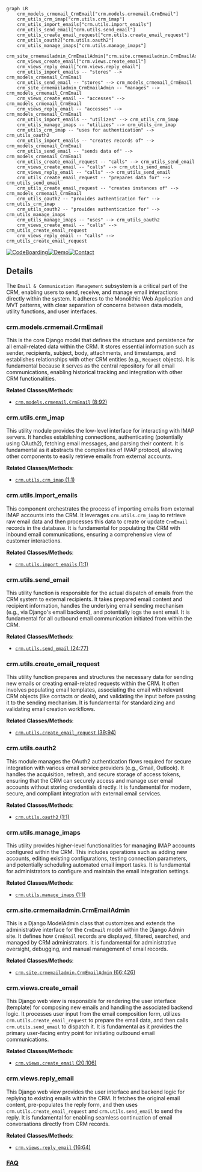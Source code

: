 ```mermaid
graph LR
    crm_models_crmemail_CrmEmail["crm.models.crmemail.CrmEmail"]
    crm_utils_crm_imap["crm.utils.crm_imap"]
    crm_utils_import_emails["crm.utils.import_emails"]
    crm_utils_send_email["crm.utils.send_email"]
    crm_utils_create_email_request["crm.utils.create_email_request"]
    crm_utils_oauth2["crm.utils.oauth2"]
    crm_utils_manage_imaps["crm.utils.manage_imaps"]
    crm_site_crmemailadmin_CrmEmailAdmin["crm.site.crmemailadmin.CrmEmailAdmin"]
    crm_views_create_email["crm.views.create_email"]
    crm_views_reply_email["crm.views.reply_email"]
    crm_utils_import_emails -- "stores" --> crm_models_crmemail_CrmEmail
    crm_utils_send_email -- "stores" --> crm_models_crmemail_CrmEmail
    crm_site_crmemailadmin_CrmEmailAdmin -- "manages" --> crm_models_crmemail_CrmEmail
    crm_views_create_email -- "accesses" --> crm_models_crmemail_CrmEmail
    crm_views_reply_email -- "accesses" --> crm_models_crmemail_CrmEmail
    crm_utils_import_emails -- "utilizes" --> crm_utils_crm_imap
    crm_utils_manage_imaps -- "utilizes" --> crm_utils_crm_imap
    crm_utils_crm_imap -- "uses for authentication" --> crm_utils_oauth2
    crm_utils_import_emails -- "creates records of" --> crm_models_crmemail_CrmEmail
    crm_utils_send_email -- "sends data of" --> crm_models_crmemail_CrmEmail
    crm_utils_create_email_request -- "calls" --> crm_utils_send_email
    crm_views_create_email -- "calls" --> crm_utils_send_email
    crm_views_reply_email -- "calls" --> crm_utils_send_email
    crm_utils_create_email_request -- "prepares data for" --> crm_utils_send_email
    crm_utils_create_email_request -- "creates instances of" --> crm_models_crmemail_CrmEmail
    crm_utils_oauth2 -- "provides authentication for" --> crm_utils_crm_imap
    crm_utils_oauth2 -- "provides authentication for" --> crm_utils_manage_imaps
    crm_utils_manage_imaps -- "uses" --> crm_utils_oauth2
    crm_views_create_email -- "calls" --> crm_utils_create_email_request
    crm_views_reply_email -- "calls" --> crm_utils_create_email_request
```

[![CodeBoarding](https://img.shields.io/badge/Generated%20by-CodeBoarding-9cf?style=flat-square)](https://github.com/CodeBoarding/GeneratedOnBoardings)[![Demo](https://img.shields.io/badge/Try%20our-Demo-blue?style=flat-square)](https://www.codeboarding.org/demo)[![Contact](https://img.shields.io/badge/Contact%20us%20-%20contact@codeboarding.org-lightgrey?style=flat-square)](mailto:contact@codeboarding.org)

## Details

The `Email & Communication Management` subsystem is a critical part of the CRM, enabling users to send, receive, and manage email interactions directly within the system. It adheres to the Monolithic Web Application and MVT patterns, with clear separation of concerns between data models, utility functions, and user interfaces.

### crm.models.crmemail.CrmEmail
This is the core Django model that defines the structure and persistence for all email-related data within the CRM. It stores essential information such as sender, recipients, subject, body, attachments, and timestamps, and establishes relationships with other CRM entities (e.g., `Request` objects). It is fundamental because it serves as the central repository for all email communications, enabling historical tracking and integration with other CRM functionalities.


**Related Classes/Methods**:

- <a href="https://github.com/DjangoCRM/django-crm/crm/models/crmemail.py#L8-L92" target="_blank" rel="noopener noreferrer">`crm.models.crmemail.CrmEmail` (8:92)</a>


### crm.utils.crm_imap
This utility module provides the low-level interface for interacting with IMAP servers. It handles establishing connections, authenticating (potentially using OAuth2), fetching email messages, and parsing their content. It is fundamental as it abstracts the complexities of IMAP protocol, allowing other components to easily retrieve emails from external accounts.


**Related Classes/Methods**:

- <a href="https://github.com/DjangoCRM/django-crm/crm/utils/crm_imap.py#L1-L1" target="_blank" rel="noopener noreferrer">`crm.utils.crm_imap` (1:1)</a>


### crm.utils.import_emails
This component orchestrates the process of importing emails from external IMAP accounts into the CRM. It leverages `crm.utils.crm_imap` to retrieve raw email data and then processes this data to create or update `CrmEmail` records in the database. It is fundamental for populating the CRM with inbound email communications, ensuring a comprehensive view of customer interactions.


**Related Classes/Methods**:

- <a href="https://github.com/DjangoCRM/django-crm/crm/utils/import_emails.py#L1-L1" target="_blank" rel="noopener noreferrer">`crm.utils.import_emails` (1:1)</a>


### crm.utils.send_email
This utility function is responsible for the actual dispatch of emails from the CRM system to external recipients. It takes prepared email content and recipient information, handles the underlying email sending mechanism (e.g., via Django's email backend), and potentially logs the sent email. It is fundamental for all outbound email communication initiated from within the CRM.


**Related Classes/Methods**:

- <a href="https://github.com/DjangoCRM/django-crm/crm/utils/send_email.py#L24-L77" target="_blank" rel="noopener noreferrer">`crm.utils.send_email` (24:77)</a>


### crm.utils.create_email_request
This utility function prepares and structures the necessary data for sending new emails or creating email-related requests within the CRM. It often involves populating email templates, associating the email with relevant CRM objects (like contacts or deals), and validating the input before passing it to the sending mechanism. It is fundamental for standardizing and validating email creation workflows.


**Related Classes/Methods**:

- <a href="https://github.com/DjangoCRM/django-crm/crm/utils/create_email_request.py#L39-L94" target="_blank" rel="noopener noreferrer">`crm.utils.create_email_request` (39:94)</a>


### crm.utils.oauth2
This module manages the OAuth2 authentication flows required for secure integration with various email service providers (e.g., Gmail, Outlook). It handles the acquisition, refresh, and secure storage of access tokens, ensuring that the CRM can securely access and manage user email accounts without storing credentials directly. It is fundamental for modern, secure, and compliant integration with external email services.


**Related Classes/Methods**:

- <a href="https://github.com/DjangoCRM/django-crm/crm/utils/oauth2.py#L1-L1" target="_blank" rel="noopener noreferrer">`crm.utils.oauth2` (1:1)</a>


### crm.utils.manage_imaps
This utility provides higher-level functionalities for managing IMAP accounts configured within the CRM. This includes operations such as adding new accounts, editing existing configurations, testing connection parameters, and potentially scheduling automated email import tasks. It is fundamental for administrators to configure and maintain the email integration settings.


**Related Classes/Methods**:

- <a href="https://github.com/DjangoCRM/django-crm/crm/utils/manage_imaps.py#L1-L1" target="_blank" rel="noopener noreferrer">`crm.utils.manage_imaps` (1:1)</a>


### crm.site.crmemailadmin.CrmEmailAdmin
This is a Django ModelAdmin class that customizes and extends the administrative interface for the `CrmEmail` model within the Django Admin site. It defines how `CrmEmail` records are displayed, filtered, searched, and managed by CRM administrators. It is fundamental for administrative oversight, debugging, and manual management of email records.


**Related Classes/Methods**:

- <a href="https://github.com/DjangoCRM/django-crm/crm/site/crmemailadmin.py#L66-L426" target="_blank" rel="noopener noreferrer">`crm.site.crmemailadmin.CrmEmailAdmin` (66:426)</a>


### crm.views.create_email
This Django web view is responsible for rendering the user interface (template) for composing new emails and handling the associated backend logic. It processes user input from the email composition form, utilizes `crm.utils.create_email_request` to prepare the email data, and then calls `crm.utils.send_email` to dispatch it. It is fundamental as it provides the primary user-facing entry point for initiating outbound email communications.


**Related Classes/Methods**:

- <a href="https://github.com/DjangoCRM/django-crm/crm/views/create_email.py#L20-L106" target="_blank" rel="noopener noreferrer">`crm.views.create_email` (20:106)</a>


### crm.views.reply_email
This Django web view provides the user interface and backend logic for replying to existing emails within the CRM. It fetches the original email content, pre-populates the reply form, and then uses `crm.utils.create_email_request` and `crm.utils.send_email` to send the reply. It is fundamental for enabling seamless continuation of email conversations directly from CRM records.


**Related Classes/Methods**:

- <a href="https://github.com/DjangoCRM/django-crm/crm/views/reply_email.py#L16-L64" target="_blank" rel="noopener noreferrer">`crm.views.reply_email` (16:64)</a>




### [FAQ](https://github.com/CodeBoarding/GeneratedOnBoardings/tree/main?tab=readme-ov-file#faq)